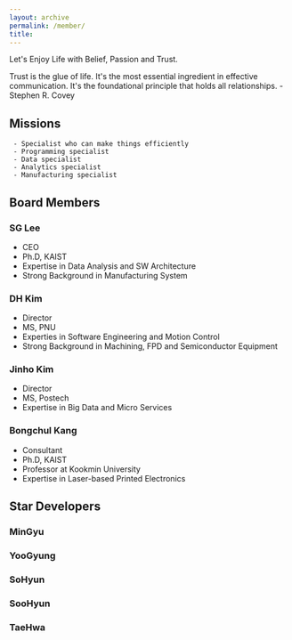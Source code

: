 ```yaml
---
layout: archive
permalink: /member/
title: 
---
```


Let's Enjoy Life with Belief, Passion and Trust.

Trust is the glue of life. It's the most essential ingredient in effective communication. It's the foundational principle that holds all relationships. - Stephen R. Covey

## Missions
```
 - Specialist who can make things efficiently
 - Programming specialist
 - Data specialist
 - Analytics specialist
 - Manufacturing specialist
```

## Board Members

### SG Lee
 - CEO
 - Ph.D, KAIST
 - Expertise in Data Analysis and SW Architecture
 - Strong Background in Manufacturing System

### DH Kim
 - Director
 - MS, PNU
 - Experties in Software Engineering and Motion Control
 - Strong Background in Machining, FPD and Semiconductor Equipment

### Jinho Kim
 - Director
 - MS, Postech
 - Expertise in Big Data and Micro Services
<!-- - Technology Research and Testing in Germany -->

### Bongchul Kang
 - Consultant
 - Ph.D, KAIST
 - Professor at Kookmin University
 - Expertise in Laser-based Printed Electronics

## Star Developers
### MinGyu
### YooGyung
### SoHyun
### SooHyun
### TaeHwa

